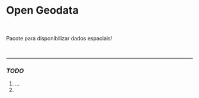 # Open Geodata

<br>

Pacote para disponibilizar dados espaciais!

<br>

---

### *TODO*

1. ...
2. 